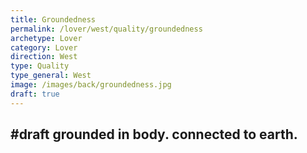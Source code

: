 ```yaml
---
title: Groundedness
permalink: /lover/west/quality/groundedness
archetype: Lover
category: Lover
direction: West
type: Quality
type_general: West
image: /images/back/groundedness.jpg
draft: true
---
```

#draft grounded in body. connected to earth.
---
